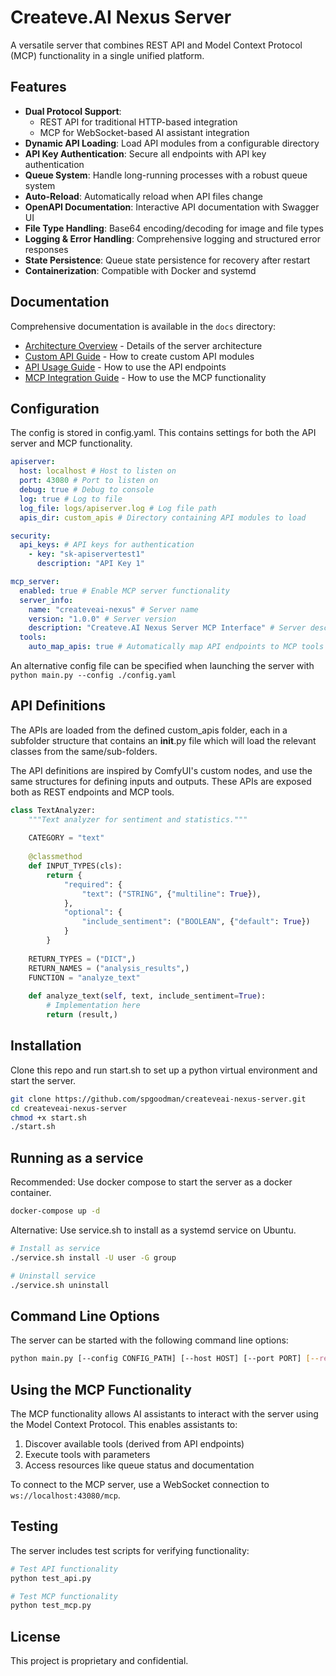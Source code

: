# Createve.AI Nexus Server

A versatile server that combines REST API and Model Context Protocol (MCP) functionality in a single unified platform.

## Features

- **Dual Protocol Support**: 
  - REST API for traditional HTTP-based integration
  - MCP for WebSocket-based AI assistant integration
- **Dynamic API Loading**: Load API modules from a configurable directory
- **API Key Authentication**: Secure all endpoints with API key authentication
- **Queue System**: Handle long-running processes with a robust queue system
- **Auto-Reload**: Automatically reload when API files change
- **OpenAPI Documentation**: Interactive API documentation with Swagger UI
- **File Type Handling**: Base64 encoding/decoding for image and file types
- **Logging & Error Handling**: Comprehensive logging and structured error responses
- **State Persistence**: Queue state persistence for recovery after restart
- **Containerization**: Compatible with Docker and systemd

## Documentation

Comprehensive documentation is available in the `docs` directory:

- [Architecture Overview](docs/architecture.md) - Details of the server architecture
- [Custom API Guide](docs/custom-api-guide.md) - How to create custom API modules
- [API Usage Guide](docs/api-usage.md) - How to use the API endpoints
- [MCP Integration Guide](docs/mcp-integration.md) - How to use the MCP functionality

## Configuration

The config is stored in config.yaml. This contains settings for both the API server and MCP functionality.

```yaml
apiserver:
  host: localhost # Host to listen on
  port: 43080 # Port to listen on
  debug: true # Debug to console
  log: true # Log to file
  log_file: logs/apiserver.log # Log file path
  apis_dir: custom_apis # Directory containing API modules to load

security:
  api_keys: # API keys for authentication
    - key: "sk-apiservertest1"
      description: "API Key 1"

mcp_server:
  enabled: true # Enable MCP server functionality
  server_info:
    name: "createveai-nexus" # Server name
    version: "1.0.0" # Server version
    description: "Createve.AI Nexus Server MCP Interface" # Server description
  tools:
    auto_map_apis: true # Automatically map API endpoints to MCP tools
```

An alternative config file can be specified when launching the server with `python main.py --config ./config.yaml`

## API Definitions

The APIs are loaded from the defined custom_apis folder, each in a subfolder structure that contains an __init__.py file which will load the relevant classes from the same/sub-folders.

The API definitions are inspired by ComfyUI's custom nodes, and use the same structures for defining inputs and outputs. These APIs are exposed both as REST endpoints and MCP tools.

```python
class TextAnalyzer:
    """Text analyzer for sentiment and statistics."""
    
    CATEGORY = "text"
    
    @classmethod    
    def INPUT_TYPES(cls):
        return {
            "required": {
                "text": ("STRING", {"multiline": True}),
            },
            "optional": {
                "include_sentiment": ("BOOLEAN", {"default": True})
            }
        }
    
    RETURN_TYPES = ("DICT",)
    RETURN_NAMES = ("analysis_results",)
    FUNCTION = "analyze_text"
    
    def analyze_text(self, text, include_sentiment=True):
        # Implementation here
        return (result,)
```

## Installation

Clone this repo and run start.sh to set up a python virtual environment and start the server.

```bash
git clone https://github.com/spgoodman/createveai-nexus-server.git
cd createveai-nexus-server
chmod +x start.sh
./start.sh
```

## Running as a service

Recommended: Use docker compose to start the server as a docker container.

```bash
docker-compose up -d
```

Alternative: Use service.sh to install as a systemd service on Ubuntu.

```bash
# Install as service
./service.sh install -U user -G group

# Uninstall service
./service.sh uninstall
```

## Command Line Options

The server can be started with the following command line options:

```bash
python main.py [--config CONFIG_PATH] [--host HOST] [--port PORT] [--reload]
```

## Using the MCP Functionality

The MCP functionality allows AI assistants to interact with the server using the Model Context Protocol. This enables assistants to:

1. Discover available tools (derived from API endpoints)
2. Execute tools with parameters
3. Access resources like queue status and documentation

To connect to the MCP server, use a WebSocket connection to `ws://localhost:43080/mcp`.

## Testing

The server includes test scripts for verifying functionality:

```bash
# Test API functionality
python test_api.py

# Test MCP functionality
python test_mcp.py
```

## License

This project is proprietary and confidential.
